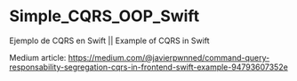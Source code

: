 # Simple_CQRS_OOP_Swift
Ejemplo de CQRS en Swift || Example of CQRS in Swift

Medium article: https://medium.com/@javierpwnned/command-query-responsability-segregation-cqrs-in-frontend-swift-example-94793607352e
